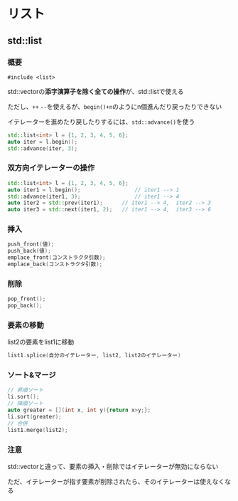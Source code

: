 # リスト





## std::list



### 概要

`#include <list>`

std::vectorの**添字演算子を除く全ての操作**が、std::listで使える

ただし、`++` `--`を使えるが、`begin()+n`のようにn個進んだり戻ったりできない

イテレーターを進めたり戻したりするには、`std::advance()`を使う

```c++
std::list<int> l = {1, 2, 3, 4, 5, 6};
auto iter = l.begin();
std::advance(iter, 3);
```

### 双方向イテレーターの操作

```c++
std::list<int> l = {1, 2, 3, 4, 5, 6};
auto iter1 = l.begin();					// iter1 --> 1
std::advance(iter1, 3);					// iter1 --> 4
auto iter2 = std::prev(iter1);		// iter1 --> 4,  iter2 --> 3
auto iter3 = std::next(iter1, 2);   // iter1 --> 4,  iter3 --> 6
```

### 挿入

```c++
push_front(値);
push_back(値);
emplace_front(コンストラクタ引数);
emplace_back(コンストラクタ引数);
```

### 削除

```c++
pop_front();
pop_back();
```

### 要素の移動

list2の要素をlist1に移動

```c++
list1.splice(自分のイテレーター, list2, list2のイテレーター)
```

### ソート&マージ

```c++
// 昇順ソート
li.sort();
// 降順ソート
auto greater = [](int x, int y){return x>y;};
li.sort(greater);
// 合併
list1.merge(list2);
```

### 注意

std::vectorと違って、要素の挿入・削除ではイテレーターが無効にならない

ただ、イテレーターが指す要素が削除されたら、そのイテレーターは使えなくなる















